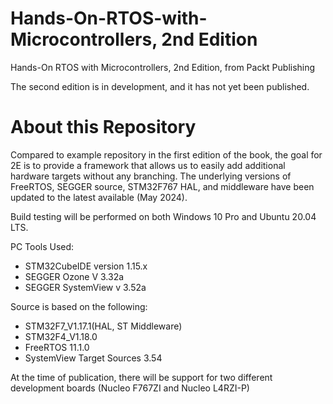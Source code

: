 # Hands-On-RTOS-with-Microcontrollers, 2nd Edition
 Hands-On RTOS with Microcontrollers, 2nd Edition, from Packt Publishing
 
The second edition is in development, and it has not yet been published.

# About this Repository
Compared to example repository in the first edition of the book, the goal for 2E is to provide a framework that allows us to easily add additional hardware targets without any branching.  The underlying versions of FreeRTOS, SEGGER source, STM32F767 HAL, and middleware have been updated to the latest available (May 2024).

Build testing will be performed on both Windows 10 Pro and Ubuntu 20.04 LTS.  

PC Tools Used:
- STM32CubeIDE version 1.15.x
- SEGGER Ozone V 3.32a
- SEGGER SystemView v 3.52a

Source is based on the following:
- STM32F7_V1.17.1(HAL, ST Middleware)
- STM32F4_V1.18.0
- FreeRTOS 11.1.0
- SystemView Target Sources 3.54

At the time of publication, there will be support for two different development boards (Nucleo F767ZI and Nucleo L4RZI-P)
